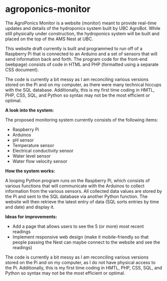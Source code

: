 # agroponics-monitor

The AgroPonics Monitor is a website (monitor) meant to provide real-time updates and details of the hydroponics system built by UBC AgroBot. While still physically under construction, the hydroponics system will be built and placed on the top of the AMS Nest at UBC.

This website draft currently is built and programmed to run off of a Raspberry Pi that is connected to an Arduino and a set of sensors that will send information back and forth. The program code for the front-end (webpage) consists of code in HTML and PHP (formatted using a separate CSS document).

The code is currently a bit messy as I am reconciling various versions stored on the Pi and on my computer, as there were many technical hiccups with the SQL database. Additionally, this is my first time coding in HMTL, PHP, CSS, SQL, and Python so syntax may not be the most efficient or optimal.

**A look into the system:**

The proposed monitoring system currently consists of the following items:
- Raspberry Pi
- Arduinos 
- pH sensor
- Temperature sensor
- Electrical conductivity sensor
- Water level sensor
- Water flow velocity sensor

**How the system works:**

A looping Python program runs on the Raspberry Pi, which consists of various functions that will communicate with the Arduinos to collect information from the various sensors. All collected data values are stored by the Pi and sent to the SQL database via another Python function. The website will then retrieve the latest entry of data (SQL sorts entries by time and date) and display it.


**Ideas for improvements:**
- Add a page that allows users to see the 5 (or more) most recent readings
- Implement responsive web design (make it mobile-friendly so that people passing the Nest can maybe connect to the website and see the readings)

The code is currently a bit messy as I am reconciling various versions stored on the Pi and on my computer, as I do not have physical access to the Pi. Additionally, this is my first time coding in HMTL, PHP, CSS, SQL, and Python so syntax may not be the most efficient or optimal.

